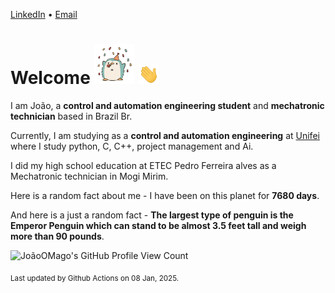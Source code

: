 [LinkedIn](https://www.linkedin.com/in/joão-pedro-gozzoli-b95641301/) &bull;
[Email](joaopedrogozzoli@gmail.com)

# Welcome <img src="happy.gif" height="64px" /> <img src="wave.gif" height="32px" />

I am João, a  **control and automation engineering student** and **mechatronic technician** based in Brazil Br.

Currently, I am studying as a **control and automation engineering** at [Unifei](https://unifei.edu.br) where I study python, C, C++, project management and Ai.

I did my high school education at ETEC Pedro Ferreira alves as a Mechatronic technician in Mogi Mirim.

Here is a random fact about me - I have been on this planet for **7680 days**.

And here is a just a random fact -  **The largest type of penguin is the Emperor Penguin which can stand to be almost 3.5 feet tall and weigh more than 90 pounds**.

![JoãoOMago's GitHub Profile View Count](https://komarev.com/ghpvc/?username=JoaoOMago)

<sub>Last updated by Github Actions on 08 Jan, 2025.</sub>
